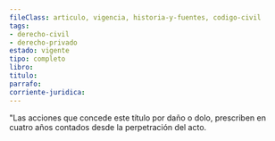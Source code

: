 ```yaml
---
fileClass: articulo, vigencia, historia-y-fuentes, codigo-civil
tags:
- derecho-civil
- derecho-privado
estado: vigente
tipo: completo
libro:
titulo:
parrafo:
corriente-juridica:
---
```

"Las acciones que concede este título por daño o dolo, prescriben en cuatro años contados desde la perpetración del acto.
